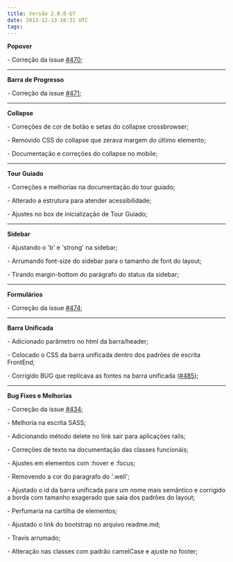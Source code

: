 ```yaml
---
title: Versão 2.0.0-b7
date: 2013-12-13 16:31 UTC
tags:
---
```



**Popover**

\- Correção da issue [#470](https://github.com/locaweb/locawebstyle/issues/470 "#470");

---

**Barra de Progresso**

\- Correção da issue [#471](https://github.com/locaweb/locawebstyle/issues/471 "#471");

---

**Collapse**

\- Correções de cor de botão e setas do collapse crossbrowser;

\- Removido CSS do collapse que zerava margem do último elemento;

\- Documentação e correções do collapse no mobile;

---

**Tour Guiado**

\- Correções e melhorias na documentação do tour guiado;

\- Alterado a estrutura para atender acessibilidade;

\- Ajustes no box de inicialização de Tour Guiado;

---

**Sidebar**

\- Ajustando o 'b' e 'strong' na sidebar;

\- Arrumando font-size do sidebar para o tamanho de font do layout;

\- Tirando margin-bottom do parágrafo do status da sidebar;

---

**Formulários**

\- Correção da issue [#474](https://github.com/locaweb/locawebstyle/issues/474 "#474");

---

**Barra Unificada**

\- Adicionado parâmetro no html da barra/header;

\- Colocado o CSS da barra unificada dentro dos padrões de escrita FrontEnd;

\- Corrigido BUG que replicava as fontes na barra unificada ([#485](https://github.com/locaweb/locawebstyle/pull/485 "485"));

---

**Bug Fixes e Melhorias**

\- Correção da issue [#434](https://github.com/locaweb/locawebstyle/issues/434 "434");

\- Melhoria na escrita SASS;

\- Adicionando método delete no link sair para aplicações rails;

\- Correções de texto na documentação das classes funcionáis;

\- Ajustes em elementos com :hover e :focus;

\- Removendo a cor do paragrafo do '.well';

\- Ajustado o id da barra unificada para um nome mais semântico e corrigido a borda com tamanho exagerado que saia dos padrões do layout;

\- Perfumaria na cartilha de elementos;

\- Ajustado o link do bootstrap no arquivo readme.md;

\- Travis arrumado;

\- Alteração nas classes com padrão camelCase e ajuste no footer;